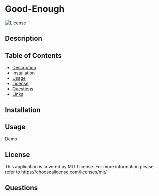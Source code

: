 # Good-Enough

![License](https://img.shields.io/badge/License-MIT-yellow.svg)

## Description

## Table of Contents

- [Description](#description)
- [Installation](#installation)
- [Usage](#usage)
- [License](#license)
- [Questions](#questions)
- [Links](#links)

## Installation

## Usage

Demo

## License

This application is covered by MIT License. For more information please refer to https://choosealicense.com/licenses/mit/

## Questions
